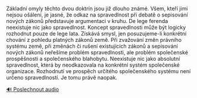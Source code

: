 
Základní omyly těchto dvou doktrín jsou již dlouho známé. Všem, kteří jimi nejsou ošáleni, je jasné, že odkaz na spravedlnost při debatě o sepisování nových zákonů představuje argumentaci v kruhu. De lege ferenda neexistuje nic jako spravedlnost. Koncept spravedlnosti může být logicky rozhodnut pouze de lege lata. Získává smysl, jen posuzujeme-li konkrétní chování z pohledu platných zákonů země. Při zvažování změn právního systému země, při změnách či rušení existujících zákonů a sepisování nových zákonů neřešíme problém spravedlnosti, ale problém společenské prospěšnosti a společenského blahobytu. Neexistuje nic jako absolutní spravedlnost, která by neodkazovala na konkrétní systém společenské organizace. Rozhodnutí ve prospěch určitého společenského systému není určeno spravedlností. Je tomu právě naopak.

[🔊 Poslechnout audio](/data/7-paragraphs/audio/chapter_145/para_005-Zkladn-omyly-tchto-dvou-doktrn-jsou-ji-dlouho.mp3)
